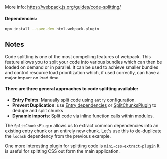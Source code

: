 More info: https://webpack.js.org/guides/code-splitting/

#### Dependencies:
```bash
npm install --save-dev html-webpack-plugin
```

## Notes
Code splitting is one of the most compelling features of webpack. This feature allows you to split your
code into various bundles which can then be loaded on demand or in parallel. It can be used to achieve smaller
bundles and control resource load prioritization which, if used correctly, can have a major impact on load time

#### There are three general approaches to code splitting available:
- **Entry Points**: Manually split code using `entry` configuration.
- **Prevent Duplication**: use [Entry dependencies](https://webpack.js.org/configuration/entry-context/#dependencies) or [SplitChunksPlugin](https://webpack.js.org/plugins/split-chunks-plugin/)
to dedupe and split chunks
- **Dynamic imports**: Split code via inline function calls within modules.


The `SplitChunksPlugin` allows us to extract common dependencies into an existing entry chunk or 
an entirely new chunk. Let's use this to de-duplicate the `lodash` dependency from the previous example.

One more interesting plugin for splitting code is [`mini-css-extract-plugin`](https://webpack.js.org/plugins/mini-css-extract-plugin)
It is useful for splitting CSS out form the main application.

